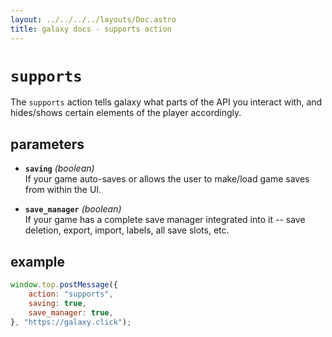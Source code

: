 ```yaml
---
layout: ../../../../layouts/Doc.astro
title: galaxy docs - supports action
---
```



# `supports`

The `supports` action tells galaxy what parts of the API you interact with, and hides/shows certain elements of the player accordingly.

## parameters

- **`saving`** *(boolean)*  
  If your game auto-saves or allows the user to make/load game saves from within the UI.

- **`save_manager`** *(boolean)*  
  If your game has a complete save manager integrated into it -- save deletion, export, import, labels, all save slots, etc.

## example

```js
window.top.postMessage({
	action: "supports",
	saving: true,
	save_manager: true,
}, "https://galaxy.click");
```
